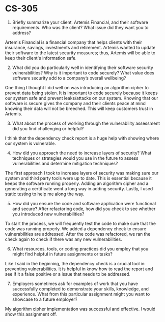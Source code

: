 # CS-305
1. Briefly summarize your client, Artemis Financial, and their software requirements. Who was the client? What issue did they want you to address?

  Artemis Financial is a financial company that helps clients with their insurance, savings, investments and retirement. Artemis wanted to update their software to the latest security measures; thus, Artemis will be able to keep their client's information safe.  
  
  
2. What did you do particularly well in identifying their software security vulnerabilities? Why is it important to code securely? What value does software security add to a company’s overall wellbeing?

  One thing I thought I did well on was introducing an algorithm cipher to prevent data being stolen. It is important to code securely because it keeps our system safe and prevent leaks/attacks on our system. Knowing that our software is secure gives the company and their clients peace at mind knowing their data will not be breeched. This will keep customers trust in Artemis. 
  

3. What about the process of working through the vulnerability assessment did you find challenging or helpful?

  I think that the dependency check report is a huge help with showing where our system is vulnerable. 


4. How did you approach the need to increase layers of security? What techniques or strategies would you use in the future to assess vulnerabilities and determine mitigation techniques?

  The first approach I took to increase layers of security was making sure our system and third party tools were up to date. This is essential because it keeps the software running properly. Adding an algorithm cipher and a generating a certificate went a long way in adding security. Lastly, I used static testing to help me along the way. 


5. How did you ensure the code and software application were functional and secure? After refactoring code, how did you check to see whether you introduced new vulnerabilities?

  To start the process, we will frequently test the code to make sure that the code was running properly. We added a dependency check to ensure vulnerabilities are addressed. After the code was refactored, we ran the check again to check if there was any new vulnerabilities. 
  

6. What resources, tools, or coding practices did you employ that you might find helpful in future assignments or tasks?

  Like I said in the beginning, the dependency check is a crucial tool in preventing vulnerabilities. It is helpful in know how to read the report and see if it a false positive or a issue that needs to be addressed. 
  

7. Employers sometimes ask for examples of work that you have successfully completed to demonstrate your skills, knowledge, and experience. What from this particular assignment might you want to showcase to a future employer?

  My algorithm cipher implementation was successful and effective. I would show this assignment off.
